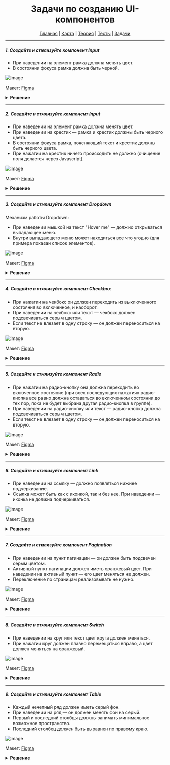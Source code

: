 <div align="center">

# Задачи по созданию UI-компонентов

[Главная](https://github.com/dollaween/junior-roadmap/)
|
[Карта](/roadmap/README.md)
|
[Теория](/theory/README.md)
|
[Тесты](/tests/README.md)
|
[Задачи](/tasks/README.md)

</div>

---

##### 1. Создайте и стилизуйте компонент Input

- При наведении на элемент рамка должна менять цвет.
- В состоянии фокуса рамка должна быть черной.

![image](https://user-images.githubusercontent.com/48933270/123074398-eb331400-d41f-11eb-9846-438b07a09996.png)

Макет: [Figma](https://www.figma.com/file/PnnS2RDlKkxS20vZGoKTRy/Tasks?node-id=188%3A1)

<details><summary><b>Решение</b></summary>
<p>

```html
<input class="input" type="text" placeholder="Enter your login..">
```

```css
.input {
  width: 240px;
  font-size: 14px;
  padding: 8px 10px;
  border-radius: 4px;
  border: 1px solid #bfbfbf;
  cursor: pointer;
  outline: none;
}

.input:hover,
.input:focus {
  border-color: #000;
}

.input::placeholder {
  color: #bfbfbf;
}
```

</p>
</details>

---

##### 2. Создайте и стилизуйте компонент Input

- При наведении на элемент рамка должна менять цвет.
- При наведении на крестик — рамка и крестик должны быть черного цвета.
- В состоянии фокуса рамка, поясняющий текст и крестик должны быть черного цвета.
- При нажатии на крестик ничего происходить не должно (очищение поля делается через Javascript).

![image](https://user-images.githubusercontent.com/48933270/123079444-a067cb00-d424-11eb-9abd-302ee765ad35.png)

Макет: [Figma](https://www.figma.com/file/PnnS2RDlKkxS20vZGoKTRy/Tasks?node-id=188%3A2)

<details><summary><b>Решение</b></summary>
<p>

```html
<label class="input">
  <p class="input__label">Optional label</p>
  <div class="input__container">
    <input class="input__field" type="text" placeholder="Enter your login..">
    <svg class="input__clear-button" viewBox="0 0 20 20">
      <path d="M5.34119 4.57509C5.12965 4.36356 4.78669 4.36356 4.57515 4.57509C4.36362 4.78663 4.36362 5.12959 4.57515 5.34113L9.234 9.99997L4.65887 14.5751C4.44734 14.7866 4.44734 15.1296 4.65887 15.3411C4.87041 15.5527 5.21337 15.5527 5.42491 15.3411L10 10.766L14.5752 15.3411C14.7867 15.5527 15.1297 15.5527 15.3412 15.3411C15.5527 15.1296 15.5527 14.7866 15.3412 14.5751L10.7661 9.99997L15.4249 5.34113C15.6364 5.12959 15.6364 4.78663 15.4249 4.57509C15.2134 4.36356 14.8704 4.36356 14.6589 4.57509L10 9.23394L5.34119 4.57509Z" />
    </svg>
  </div>
</label>

```

```css
.input {
  cursor: pointer;
}

.input:focus-within .input__label {
  color: #000;
}

.input:focus-within .input__clear-button {
  fill: #000;
}

.input__label,
.input__field {
  font-size: 14px;
  line-height: 16px;
}

.input__label {
  margin-bottom: 4px;
  color: #bfbfbf;
}

.input__container {
  width: 240px;
  display: flex;
  align-items: center;
  padding: 4px 10px;
  box-sizing: border-box;
  border: 1px solid #bfbfbf;
  border-radius: 4px;
}

.input__container:hover,
.input__container:focus-within {
  border-color: #000;
}

.input__field {
  flex-grow: 1;
  padding: 0;
  border: none;
  outline: none;
  cursor: pointer;
}

.input__field::placeholder {
  color: #bfbfbf;
}

.input__clear-button {
  width: 24px;
  height: 24px;
  fill: #bfbfbf;
}

.input__clear-button:hover {
  fill: #000;
}
```

</p>
</details>

---

##### 3. Создайте и стилизуйте компонент Dropdown

Механизм работы Dropdown:
- При наведении мышкой на текст "Hover me" — должно открываться выпадающее меню.
- Внутри выпадающего меню может находиться все что угодно (для примера показан список элементов).

![image](https://user-images.githubusercontent.com/48933270/123455872-dfe01400-d5ea-11eb-90c9-22d3d231c874.png)

Макет: [Figma](https://www.figma.com/file/PnnS2RDlKkxS20vZGoKTRy/Tasks?node-id=188%3A3)

<details><summary><b>Решение</b></summary>
<p>

```html
<div class="dropdown">
  <div class="dropdown__trigger">
    <span>Hover me</span>
    <svg width="20" height="20" viewBox="0 0 24 24" fill="none" xmlns="http://www.w3.org/2000/svg">
      <path d="M5.11972 8.56009C5.11972 8.38009 5.18972 8.21009 5.32972 8.08009C5.59972 7.84009 6.00972 7.86009 6.24972 8.12009L11.99 14.4892L17.54 8.08006C17.78 7.81006 18.19 7.80006 18.46 8.04006C18.72 8.28006 18.74 8.69006 18.5 8.96006L12.51 15.8592C12.23 16.1692 11.75 16.1692 11.47 15.8592L5.28972 9.00009C5.16972 8.87009 5.11972 8.72009 5.11972 8.56009Z" fill="black"/>
    </svg>
  </div>
  <div class="dropdown__menu">
    <ul class="dropdown__list">
      <li class="dropdown__item">Element 1</li>
      <li class="dropdown__item">Element 2</li>
      <li class="dropdown__item">Element 3</li>
      <li class="dropdown__item">Element 4</li>
    </ul>
  </div>
</div>
```

```css
body {
  font-family: Arial, sans-serif;
  font-size: 14px;
  line-height: 20px;
}

.dropdown {
  position: relative;
}

.dropdown:hover .dropdown__menu {
  opacity: 1;
  pointer-events: auto;
}

.dropdown__trigger {
  display: flex;
  cursor: default;
}

.dropdown__menu {
  position: absolute;
  top: 100%;
  left: 0;
  width: 150px;
  padding: 10px;
  border-radius: 4px;
  box-shadow: 0 4px 10px rgba(0, 0, 0, .2);
  opacity: 0;
  pointer-events: none;
}

.dropdown__item {
  margin-bottom: 4px;
}

.dropdown__item:last-child {
  margin-bottom: 0;
}
```

</p>
</details>

---

##### 4. Создайте и стилизуйте компонент Checkbox

- При нажатии на чекбокс он должен переходить из выключенного состояния во включенное, и наоборот.
- При наведении на чекбокс или текст — чекбокс должен подсвечиваться серым цветом.
- Если текст не влезает в одну строку — он должен переноситься на вторую.

![image](https://user-images.githubusercontent.com/48933270/123470786-8a613280-d5fd-11eb-9db8-94ce1ff8a3f1.png)

Макет: [Figma](https://www.figma.com/file/PnnS2RDlKkxS20vZGoKTRy/Tasks?node-id=188%3A4)

<details><summary><b>Решение</b></summary>
<p>

  Проблема стандартного чекбокса `<input type="checkbox">` в том, что он крайне ограничен в стилизации (например, ему нельзя задать значения `background-color` или `border`).

  Для обхода ограничений чекбокса, нам нужно создать его заменитель и работать с ним. В качестве заменителя в примере создан элемент `.checkbox__icon-box`. Его мы и будем стилизовать отталкиваясь от псевдокласса `:checked` оригинального чекбокса.

```html
<label class="checkbox">
  <input class="checkbox__input" type="checkbox">
  <span class="checkbox__icon-box">
    <svg class="checkbox__icon" viewBox="3 3 18 18">
      <path d="M10.2118 15.7333C10.6014 16.0996 11.2413 16.0865 11.617 15.7071L17.766 9.4281C18.0999 9.0749 18.0721 8.53857 17.7104 8.22462C17.3487 7.91067 16.7644 7.92375 16.4305 8.27694L10.8796 13.9542L7.54075 10.8147C7.19295 10.4877 6.60865 10.4877 6.26085 10.8147C5.91305 11.1417 5.91305 11.6912 6.26085 12.0182L10.2118 15.7333Z"/>
    </svg>
  </span>
  <span class="checkbox__text">Example text</span>
</label>
```

```css
.checkbox {
  position: relative;
  display: inline-flex;
  align-items: center;
  cursor: pointer;
}

.checkbox:hover .checkbox__icon-box {
  background: #d9d9d9;
}

.checkbox__input {
  position: absolute;
  width: 0;
  height: 0;
  margin: 0;
  visibility: hidden;
  pointer-events: none;
}

.checkbox__input:checked + .checkbox__icon-box {
  background: #fa8c16;
  border-color: #fa8c16;
}
.checkbox__input:checked + .checkbox__icon-box .checkbox__icon {
  fill: white;
}

.checkbox__icon-box {
  width: 14px;
  height: 14px;
  display: flex;
  align-items: center;
  flex-shrink: 0;
  border: 1px solid #000;
  border-radius: 2px;
}

.checkbox__icon {
  width: 14px;
  height: 14px;
  fill: transparent;
}

.checkbox__text {
  margin-left: 4px;
}
```

</p>
</details>

---

##### 5. Создайте и стилизуйте компонент Radio

- При нажатии на радио-кнопку она должна переходить во включенное состояние (при всех последующих нажатиях радио-кнопка все равно должна оставаться во включенном состоянии до тех пор, пока не будет выбрана другая радио-кнопка в группе).
- При наведении на радио-кнопку или текст — радио-кнопка должна подсвечиваться серым цветом.
- Если текст не влезает в одну строку — он должен переноситься на вторую.

![image](https://user-images.githubusercontent.com/48933270/123470690-70bfeb00-d5fd-11eb-9898-5a416332f273.png)

Макет: [Figma](https://www.figma.com/file/PnnS2RDlKkxS20vZGoKTRy/Tasks?node-id=188%3A5)

<details><summary><b>Решение</b></summary>
<p>
  
  Проблемы стандартных радио-кнопок `<input type="radio">` те же, что и у стандартных чекбоксов — ограниченная стилизация. И решение этой проблемы аналогичное — добавление заменителя (в примере это `.radio__icon-box`).

```html
<label class="radio">
  <input class="radio__input" type="radio">
  <span class="radio__icon-box"></span>
  <span class="radio__text">Example text</span>
</label>
```

```css
.radio {
  position: relative;
  display: inline-flex;
  align-items: center;
  cursor: pointer;
}

.radio:hover .radio__icon-box {
  background: #d9d9d9;
}

.radio__input {
  position: absolute;
  width: 0;
  height: 0;
  margin: 0;
  visibility: hidden;
  pointer-events: none;
}

.radio__input:checked + .radio__icon-box {
  border-color: #fa8c16;
  background: white;
}

.radio__input:checked + .radio__icon-box:after {
  background: #fa8c16;
}

.radio__icon-box {
  position: relative;
  width: 16px;
  height: 16px;
  display: flex;
  align-items: center;
  flex-shrink: 0;
  box-sizing: border-box;
  border: 1px solid #000;
  border-radius: 50%;
}

.radio__icon-box:after {
  position: absolute;
  content: '';
  width: 10px;
  height: 10px;
  left: 50%;
  top: 50%;
  transform: translate(-50%, -50%);
  background: transparent;
  border-radius: 50%;
}

.radio__text {
  margin-left: 4px;
}
```

</p>
</details>

---

##### 6. Создайте и стилизуйте компонент Link

- При наведении на ссылку — должно появляться нижнее подчеркивание.
- Ссылка может быть как с иконкой, так и без нее. При наведении — иконка не должна подчеркиваться.

![image](https://user-images.githubusercontent.com/48933270/123479611-db772380-d609-11eb-8320-9639a64790de.png)

Макет: [Figma](https://www.figma.com/file/PnnS2RDlKkxS20vZGoKTRy/Tasks?node-id=188%3A6)

<details><summary><b>Решение</b></summary>
<p>

  Пользовательское подчеркивание можно добавить через `border-bottom`. Важно отметить, что корректно переноситься на несколько строк может только `display: inline` элемент (`inline-block` может быть перенесен только целиком).

  Элемент `.link__text` специально обернут в элемент `.link__text-wrapper`, потому что дочерние элементы флексбокса не могут быть `inline`, а для реализации подчеркивания нам нужен именно `inline` элемент.
  
```html
<a class="link" href="#">
  <span class="link__text-wrapper">
    <span class="link__text">Example text</span>
  </span>
  <svg class="link__icon" viewBox="0 0 24 24">
    <path d="M11.02 18.1482C11.15 18.2882 11.32 18.3582 11.5 18.3582C11.66 18.3582 11.81 18.3082 11.94 18.1882L17.98 12.6982C18.29 12.4182 18.29 11.9382 17.98 11.6582L11.94 6.16817C11.67 5.92817 11.26 5.94817 11.02 6.20817C10.78 6.47817 10.79 6.88817 11.06 7.12817L15.8956 11.5282H5C4.64101 11.5282 4.35 11.8192 4.35 12.1782C4.35 12.5372 4.64101 12.8282 5 12.8282H15.8956L11.06 17.2282C10.8 17.4682 10.78 17.8782 11.02 18.1482Z" />
  </svg>
</a>
```

```css
.link {
  display: inline-flex;
  align-items: center;
  color: #1890ff;
  text-decoration: none;
}

.link:hover {
  color: #096dd9;
}

.link:hover .link__text {
  border-color: #0050b3;
}

.link:hover .link__icon {
  fill: #0050b3;
}

.link__text {
  border-bottom: 1px solid transparent;
}

.link__icon {
  width: 20px;
  height: 20px;
  flex-shrink: 0;
  fill: #1890ff;
  margin-left: 4px;
}
```

</p>
</details>

---

##### 7. Создайте и стилизуйте компонент Pagination

- При наведении на пункт пагинации — он должен быть подсвечен серым цветом.
- Активный пункт пагинации должен иметь оранжевый цвет. При наведении на активный пункт — его цвет меняться не должен.
- Переключение по страницам реализовывать не нужно.

![image](https://user-images.githubusercontent.com/48933270/123482475-e7fd7b00-d60d-11eb-86dc-d1d7bf31b657.png)

Макет: [Figma](https://www.figma.com/file/PnnS2RDlKkxS20vZGoKTRy/Tasks?node-id=188%3A7)

<details><summary><b>Решение</b></summary>
<p>

```html
<ul class="pagination">
  <li class="pagination__item">
    <a class="pagination__link" href="#">
      <svg class="pagination__arrow-icon pagination__arrow-icon_left" viewBox="0 0 20 20">
        <path d="M4.26644 7.13341C4.26644 6.98341 4.32477 6.84175 4.44143 6.73341C4.66644 6.53341 5.0081 6.55008 5.2081 6.76675L9.99168 12.0744L14.6167 6.73339C14.8167 6.50839 15.1584 6.50006 15.3834 6.70006C15.6 6.90006 15.6167 7.24172 15.4167 7.46672L10.425 13.216C10.1917 13.4744 9.79168 13.4744 9.55835 13.216L4.4081 7.50008C4.3081 7.39174 4.26644 7.26674 4.26644 7.13341Z" />
      </svg>
    </a>
  </li>
  <li class="pagination__item">
    <a class="pagination__link" href="#">1</a>
  </li>
  <li class="pagination__item">
    <a class="pagination__link" href="#">...</a>
  </li>
  <li class="pagination__item">
    <a class="pagination__link" href="#">7</a>
  </li>
  <li class="pagination__item">
    <a class="pagination__link" href="#">8</a>
  </li>
  <li class="pagination__item pagination__item_active">
    <a class="pagination__link" href="#">9</a>
  </li>
  <li class="pagination__item">
    <a class="pagination__link" href="#">10</a>
  </li>
  <li class="pagination__item">
    <a class="pagination__link" href="#">11</a>
  </li>
  <li class="pagination__item">
    <a class="pagination__link" href="#">...</a>
  </li>
  <li class="pagination__item">
    <a class="pagination__link" href="#">24</a>
  </li>
  <li class="pagination__item">
    <a class="pagination__link" href="#">
      <svg class="pagination__arrow-icon pagination__arrow-icon_right" viewBox="0 0 20 20">
        <path d="M4.26644 7.13341C4.26644 6.98341 4.32477 6.84175 4.44143 6.73341C4.66644 6.53341 5.0081 6.55008 5.2081 6.76675L9.99168 12.0744L14.6167 6.73339C14.8167 6.50839 15.1584 6.50006 15.3834 6.70006C15.6 6.90006 15.6167 7.24172 15.4167 7.46672L10.425 13.216C10.1917 13.4744 9.79168 13.4744 9.55835 13.216L4.4081 7.50008C4.3081 7.39174 4.26644 7.26674 4.26644 7.13341Z" />
      </svg>
    </a>
  </li>
</ul>
```

```css
.pagination {
  display: flex;
}

.pagination__item {
  width: 40px;
  height: 40px;
  flex-shrink: 0;
  border-radius: 4px;
}

.pagination__item:hover:not(.pagination__item_active) {
  background: #d9d9d9;
}

.pagination__item_active {
  background: #fa8c16;
  color: white;
}

.pagination__link {
  height: 100%;
  display: flex;
  align-items: center;
  justify-content: center;
  color: inherit;
  text-decoration: none;
}

.pagination__arrow-icon {
  width: 20px;
  height: 20px;
}

.pagination__arrow-icon_left {
  transform: rotate(90deg);
}

.pagination__arrow-icon_right {
  transform: rotate(-90deg);
}
```

</p>
</details>

---

##### 8. Создайте и стилизуйте компонент Switch

- При наведении на круг или текст цвет круга должен меняться.
- При нажатии круг должен плавно перемещаться вправо, а цвет должен меняться на оранжевый.

![image](https://user-images.githubusercontent.com/48933270/123488133-f9e41b80-d617-11eb-956a-85787d3f3379.png)

Макет: [Figma](https://www.figma.com/file/PnnS2RDlKkxS20vZGoKTRy/Tasks?node-id=188%3A8)

<details><summary><b>Решение</b></summary>
<p>

  В качестве основы нам отлично подойдет логика работы `<input type="checkbox">`, только заменитель оформляем в форме Switch.
  
```html
<label class="switch">
  <input class="switch__input" type="checkbox">
  <span class="switch__icon-box"></span>
  <span class="switch__text">Example text</span>
</label>
```

```css
.switch {
  position: relative;
  display: inline-flex;
  align-items: center;
  cursor: pointer;
}

.switch:hover .switch__icon-box::after {
  background: #d9d9d9;
}

.switch__input {
  position: absolute;
  width: 0;
  height: 0;
  margin: 0;
  visibility: hidden;
  pointer-events: none;
}

.switch__input:checked + .switch__icon-box {
  background: #fa8c16;
}

.switch__input:checked + .switch__icon-box::after {
  transform: translateX(12px);
}

.switch__icon-box {
  position: relative;
  width: 28px;
  height: 16px;
  display: flex;
  align-items: center;
  flex-shrink: 0;
  background: #000;
  border-radius: 8px;
  transition: .2s;
}

.switch__icon-box::after {
  content: '';
  position: absolute;
  width: 12px;
  height: 12px;
  left: 2px;
  border-radius: 50%;
  background: white;
  transition: .2s;
}

.switch__text {
  margin-left: 4px;
}
```

</p>
</details>

---

##### 9. Создайте и стилизуйте компонент Table

- Каждый нечетный ряд должен иметь серый фон.
- При наведении на ряд — он должен менять фон на серый.
- Первый и последний столбцы должны занимать минимальное возможное пространство.
- Последний столбец должен быть выравнен по правому краю.

![image](https://user-images.githubusercontent.com/48933270/123490370-927c9a80-d61c-11eb-9d50-9ffe19f5f341.png)

Макет: [Figma](https://www.figma.com/file/PnnS2RDlKkxS20vZGoKTRy/Tasks?node-id=188%3A9)

<details><summary><b>Решение</b></summary>
<p>

```html
<table>
  <thead>
    <tr>
      <td>ID</td>
      <td>Title</td>
      <td>Date</td>
    </tr>
  </thead>
  <tbody>
    <tr>
      <td>1</td>
      <td>Terminator</td>
      <td>26.10.1984</td>
    </tr>
    <tr>
      <td>2</td>
      <td>Robocop</td>
      <td>17.07.1987</td>
    </tr>
    <tr>
      <td>3</td>
      <td>Back to the Future</td>
      <td>03.07.1985</td>
    </tr>
    <tr>
      <td>4</td>
      <td>Gremlins</td>
      <td>08.06.1984</td>
    </tr>
  </tbody>
</table>
```

```css
table {
  width: 400px;
}

thead {
  font-weight: bold;
}

thead tr {
  background: #f0f0f0;
}

tr:nth-child(even) {
  background: #f0f0f0;
}

tr:hover {
  background: #d9d9d9;
}

td {
  padding: 4px 8px;
  border: 1px solid #f0f0f0;
}

td:first-child,
td:last-child {
  width: 1%;
}

td:last-child {
  text-align: right;
}
```

</p>
</details>



